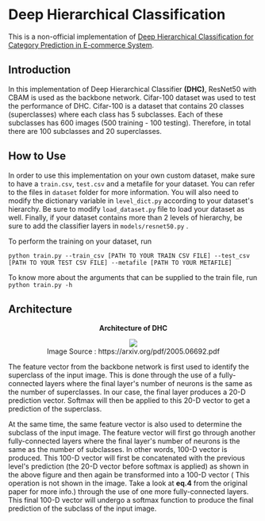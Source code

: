 ﻿# Deep Hierarchical Classification

This is a non-official implementation of [Deep Hierarchical Classification for Category Prediction in E-commerce System][1]. 

## Introduction
In this implementation of Deep Hierarchical Classifier **(DHC)**, ResNet50 with CBAM is used as the backbone network. Cifar-100 dataset was used to test the performance of DHC. Cifar-100 is a dataset that contains 20 classes (superclasses) where each class has 5 subclasses. Each of these subclasses has 600 images (500 training - 100 testing). Therefore, in total there are 100 subclasses and 20 superclasses. 

## How to Use
In order to use this implementation on your own custom dataset, make sure to have a ``train.csv``, ``test.csv`` and a metafile for your dataset. You can refer to the files in ```dataset``` folder for more information. You will also need to modify the dictionary variable in ```level_dict.py``` according to your dataset's hierarchy. Be sure to modify ```load_dataset.py``` file to load your dataset as well. Finally, if your dataset contains more than 2 levels of hierarchy, be sure to add the classifier layers in ```models/resnet50.py``` . 

To perform the training on your dataset, run
```
python train.py --train_csv [PATH TO YOUR TRAIN CSV FILE] --test_csv [PATH TO YOUR TEST CSV FILE] --metafile [PATH TO YOUR METAFILE]
```
To know more about the arguments that can be supplied to the train file, run
```python train.py -h```

## Architecture
 <div align="center"> 
<b>Architecture of DHC</b>
</div>
<div align="center">
 <figure class="image">
  <img src="readme_images/architecture.png">
  <figcaption> Image Source : https://arxiv.org/pdf/2005.06692.pdf </figcaption></div>
</figure>

The feature vector from the backbone network is first used to identify the superclass of the input image. This is done through the use of a fully-connected layers where the final layer's number of neurons is the same as the number of superclasses. In our case, the final layer produces a 20-D prediction vector. Softmax will then be applied to this 20-D vector to get a prediction of the superclass.

At the same time, the same feature vector is also used to determine the subclass of the input image. The feature vector will first go through another fully-connected layers where the final layer's number of neurons is the same as the number of subclasses. In other words, 100-D vector is produced. This 100-D vector will first be concatenated with the previous level's prediction (the 20-D vector before softmax is applied)  as shown in the above figure and then again be transformed into a 100-D vector ( This operation is not shown in the image. Take a look at **eq.4** from the original paper for more info.) through the use of one more fully-connected layers.  This final 100-D vector will undergo a softmax function to produce the final prediction of the subclass of the input image.





[1]: https://arxiv.org/pdf/2005.06692.pdf "Deep Hierarchical Classification for Category Prediction in E-commerce System"

